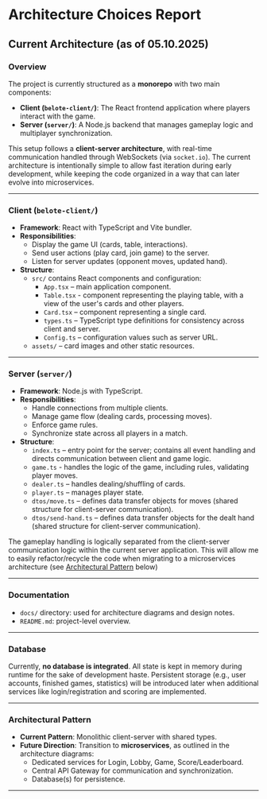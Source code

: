 # Architecture Choices Report

## Current Architecture (as of 05.10.2025)

### Overview
The project is currently structured as a **monorepo** with two main components:
- **Client (`belote-client/`)**: The React frontend application where players interact with the game.
- **Server (`server/`)**: A Node.js backend that manages gameplay logic and multiplayer synchronization.

This setup follows a **client-server architecture**, with real-time communication handled through WebSockets (via `socket.io`). The current architecture is intentionally simple to allow fast iteration during early development, while keeping the code organized in a way that can later evolve into microservices.

---

### Client (`belote-client/`)
- **Framework**: React with TypeScript and Vite bundler.  
- **Responsibilities**:
  - Display the game UI (cards, table, interactions).
  - Send user actions (play card, join game) to the server.
  - Listen for server updates (opponent moves, updated hand).
- **Structure**:
  - `src/` contains React components and configuration:
    - `App.tsx` – main application component.
    - `Table.tsx` - component representing the playing table, with a view of the user's cards and other players.
    - `Card.tsx` – component representing a single card.
    - `types.ts` – TypeScript type definitions for consistency across client and server.
    - `Config.ts` – configuration values such as server URL.
  - `assets/` – card images and other static resources.

---

### Server (`server/`)
- **Framework**: Node.js with TypeScript.  
- **Responsibilities**:
  - Handle connections from multiple clients.
  - Manage game flow (dealing cards, processing moves).
  - Enforce game rules.
  - Synchronize state across all players in a match.
- **Structure**:
  - `index.ts` – entry point for the server; contains all event handling and directs communication between client and game logic.
  - `game.ts` - handles the logic of the game, including rules, validating player moves.
  - `dealer.ts` – handles dealing/shuffling of cards.
  - `player.ts` – manages player state.
  - `dtos/move.ts` – defines data transfer objects for moves (shared structure for client-server communication).
  - `dtos/send-hand.ts` – defines data transfer objects for the dealt hand (shared structure for client-server communication).  

The gameplay handling is logically separated from the client-server communication logic within the current server application. This will allow me to easily refactor/recycle the code when migrating to a microservices architecture (see [Architectural Pattern](#architectural-pattern) below)

---

### Documentation
- `docs/` directory: used for architecture diagrams and design notes.
- `README.md`: project-level overview.

---

### Database
Currently, **no database is integrated**. All state is kept in memory during runtime for the sake of development haste. Persistent storage (e.g., user accounts, finished games, statistics) will be introduced later when additional services like login/registration and scoring are implemented.

---

### Architectural Pattern
- **Current Pattern**: Monolithic client-server with shared types.
- **Future Direction**: Transition to **microservices**, as outlined in the architecture diagrams:
  - Dedicated services for Login, Lobby, Game, Score/Leaderboard.
  - Central API Gateway for communication and synchronization.
  - Database(s) for persistence.

---
